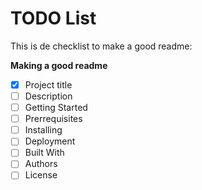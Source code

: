 # TODO List

This is de checklist to make a good readme:

**Making a good readme**
- [X] Project title
- [ ] Description
- [ ] Getting Started
- [ ] Prerrequisites
- [ ] Installing
- [ ] Deployment
- [ ] Built With
- [ ] Authors
- [ ] License
